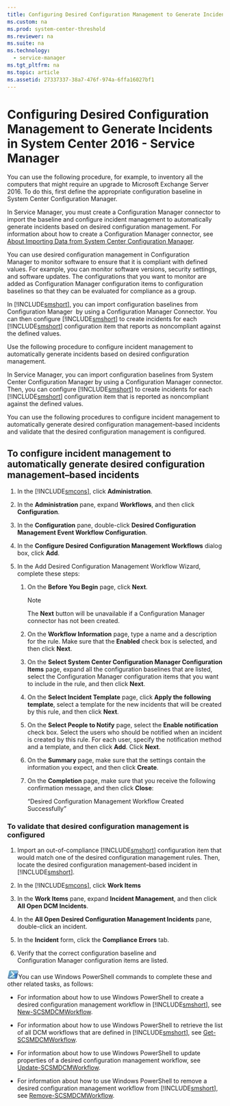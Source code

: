 ```yaml
---
title: Configuring Desired Configuration Management to Generate Incidents in System Center 2016 - Service Manager
ms.custom: na
ms.prod: system-center-threshold
ms.reviewer: na
ms.suite: na
ms.technology:
  - service-manager
ms.tgt_pltfrm: na
ms.topic: article
ms.assetid: 27337337-38a7-476f-974a-6ffa16027bf1
---
```

# Configuring Desired Configuration Management to Generate Incidents in System Center 2016 - Service Manager
You can use the following procedure, for example, to inventory all the computers that might require an upgrade to Microsoft Exchange Server 2016. To do this, first define the appropriate configuration baseline in System Center Configuration Manager.

In Service Manager, you must create a Configuration Manager connector to import the baseline and configure incident management to automatically generate incidents based on desired configuration management. For information about how to create a Configuration Manager connector, see [About Importing Data from System Center Configuration Manager](About-Importing-Data-from-System-Center-Configuration-Manager.md).

You can use desired configuration management in Configuration Manager to monitor software to ensure that it is compliant with defined values. For example, you can monitor software versions, security settings, and software updates. The configurations that you want to monitor are added as Configuration Manager configuration items to configuration baselines so that they can be evaluated for compliance as a group.

In [!INCLUDE[smshort](../../includes/smshort_md.md)], you can import configuration baselines from Configuration Manager  by using a Configuration Manager Connector. You can then configure [!INCLUDE[smshort](../../includes/smshort_md.md)] to create incidents for each [!INCLUDE[smshort](../../includes/smshort_md.md)] configuration item that reports as noncompliant against the defined values.

Use the following procedure to configure incident management to automatically generate incidents based on desired configuration management.

In Service Manager, you can import configuration baselines from System Center Configuration Manager by using a Configuration Manager connector. Then, you can configure [!INCLUDE[smshort](../../includes/smshort_md.md)] to create incidents for each [!INCLUDE[smshort](../../includes/smshort_md.md)] configuration item that is reported as noncompliant against the defined values.

You can use the following procedures to configure incident management to automatically generate desired configuration management–based incidents and validate that the desired configuration management is configured.

## To configure incident management to automatically generate desired configuration management–based incidents

1.  In the [!INCLUDE[smcons](../../includes/smcons_md.md)], click **Administration**.

2.  In the **Administration** pane, expand **Workflows**, and then click **Configuration**.

3.  In the **Configuration** pane, double\-click **Desired Configuration Management Event Workflow Configuration**.

4.  In the **Configure Desired Configuration Management Workflows** dialog box, click **Add**.

5.  In the Add Desired Configuration Management Workflow Wizard, complete these steps:

    1.  On the **Before You Begin** page, click **Next**.

        > [!NOTE]
        > The **Next** button will be unavailable if a Configuration Manager connector has not been created.

    2.  On the **Workflow Information** page, type a name and a description for the rule. Make sure that the **Enabled** check box is selected, and then click **Next**.

    3.  On the **Select System Center Configuration Manager Configuration Items** page, expand all the configuration baselines that are listed, select the Configuration Manager configuration items that you want to include in the rule, and then click **Next**.

    4.  On the **Select Incident Template** page, click **Apply the following template**, select a template for the new incidents that will be created by this rule, and then click **Next**.

    5.  On the **Select People to Notify** page, select the **Enable notification** check box. Select the users who should be notified when an incident is created by this rule. For each user, specify the notification method and a template, and then click **Add**. Click **Next**.

    6.  On the **Summary** page, make sure that the settings contain the information you expect, and then click **Create**.

    7.  On the **Completion** page, make sure that you receive the following confirmation message, and then click **Close**:

        “Desired Configuration Management Workflow Created Successfully”

### To validate that desired configuration management is configured

1.  Import an out\-of\-compliance [!INCLUDE[smshort](../../includes/smshort_md.md)] configuration item that would match one of the desired configuration management rules. Then, locate the desired configuration management–based incident in [!INCLUDE[smshort](../../includes/smshort_md.md)].

2.  In the [!INCLUDE[smcons](../../includes/smcons_md.md)], click **Work Items**

3.  In the **Work Items** pane, expand **Incident Management**, and then click **All Open DCM Incidents**.

4.  In the **All Open Desired Configuration Management Incidents** pane, double\-click an incident.

5.  In the **Incident** form, click the **Compliance Errors** tab.

6.  Verify that the correct configuration baseline and Configuration Manager configuration items are listed.

![](../../media/PSSymbol.gif)You can use Windows PowerShell commands to complete these and other related tasks, as follows:

-   For information about how to use Windows PowerShell to create a desired configuration management workflow in [!INCLUDE[smshort](../../includes/smshort_md.md)], see [New\-SCSMDCMWorkflow](http://go.microsoft.com/fwlink/p/?LinkID=225354).

-   For information about how to use Windows PowerShell to retrieve the list of all DCM workflows that are defined in [!INCLUDE[smshort](../../includes/smshort_md.md)], see [Get\-SCSMDCMWorkflow](http://go.microsoft.com/fwlink/p/?LinkID=225321).

-   For information about how to use Windows PowerShell to update properties of a desired configuration management workflow, see [Update\-SCSMDCMWorkflow](http://go.microsoft.com/fwlink/p/?LinkID=225383).

-   For information about how to use Windows PowerShell to remove a desired configuration management workflow from [!INCLUDE[smshort](../../includes/smshort_md.md)], see [Remove\-SCSMDCMWorkflow](http://go.microsoft.com/fwlink/p/?LinkID=225365).
